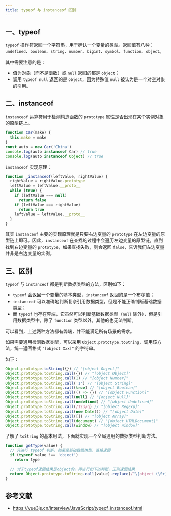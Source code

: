 ```yaml
---
title: typeof 与 instanceof 区别
---
```


## 一、typeof

`typeof` 操作符返回一个字符串，用于确认一个变量的类型。返回值有八种：`undefined`、`boolean`、`string`、`number`、`bigint`、`symbol`、`function`、`object`。

其中需要注意的是：

- 值为对象（而不是函数）或 `null` 返回的都是 `object`；
- 调用 `typeof null` 返回的是 `object`，因为特殊值 `null` 被认为是一个对空对象的引用。

## 二、instanceof

`instanceof` 运算符用于检测构造函数的 `prototype` 属性是否出现在某个实例对象的原型链上。

``` js
function Car(make) {
  this.make = make
}
const auto = new Car('China')
console.log(auto instanceof Car) // true
console.log(auto instanceof Object) // true
```

`instanceof` 实现原理：

``` js
function _instanceof(leftValue, rightValue) {
  rightValue = rightValue.prototype
  leftValue = leftValue.__proto__
  while (true) {
    if (leftValue === null)
      return false
    if (leftValue === rightValue)
      return true
    leftValue = leftValue.__proto__
  }
}
```

其实 `instanceof` 主要的实现原理就是只要右边变量的 `prototype` 在左边变量的原型链上即可。因此，`instanceof` 在查找的过程中会遍历左边变量的原型链，直到找到右边变量的 `prototype`，如果查找失败，则会返回 `false`，告诉我们左边变量并非是右边变量的实例。

## 三、区别

`typeof` 与 `instanceof` 都是判断数据类型的方法，区别如下：

- `typeof` 会返回一个变量的基本类型，`instanceof` 返回的是一个布尔值；
- `instanceof` 可以准确地判断复杂引用数据类型，但是不能正确判断基础数据类型；
- 而 `typeof` 也存在弊端，它虽然可以判断基础数据类型（`null` 除外），但是引用数据类型中，除了 `function` 类型以外，其他的也无法判断。

可以看到，上述两种方法都有弊端，并不能满足所有场景的需求。

如果需要通用检测数据类型，可以采用 `Object.prototype.toString`，调用该方法，统一返回格式 `"[object Xxx]"` 的字符串。

如下：

``` js
Object.prototype.toString({}) // "[object Object]"
Object.prototype.toString.call({}) // "[object Object]"
Object.prototype.toString.call(1) // "[object Number]"
Object.prototype.toString.call('1') // "[object String]"
Object.prototype.toString.call(true) // "[object Boolean]"
Object.prototype.toString.call(() => {}) // "[object Function]"
Object.prototype.toString.call(null) // "[object Null]"
Object.prototype.toString.call(undefined) // "[object Undefined]"
Object.prototype.toString.call(/123/g) // "[object RegExp]"
Object.prototype.toString.call(new Date()) // "[object Date]"
Object.prototype.toString.call([]) // "[object Array]"
Object.prototype.toString.call(document) // "[object HTMLDocument]"
Object.prototype.toString.call(window) // "[object Window]"
```

了解了 `toString` 的基本用法，下面就实现一个全局通用的数据类型判断方法。

``` js
function getType(value) {
  // 先进行 typeof 判断，如果是基础数据类型，直接返回
  if (typeof value !== 'object')
    return type

  // 对于typeof返回结果是object的，再进行如下的判断，正则返回结果
  return Object.prototype.toString.call(value).replace(/^\[object (\S+)\]$/, '$1')
}
```

## 参考文献

- https://vue3js.cn/interview/JavaScript/typeof_instanceof.html
